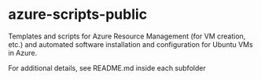 # azure-scripts-public

Templates and scripts for Azure Resource Management (for VM creation, etc.) and automated software installation and configuration for Ubuntu VMs in Azure.

For additional details, see README.md inside each subfolder
